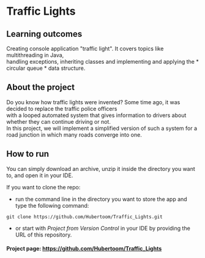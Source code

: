 # Traffic Lights

## Learning outcomes

Creating console application "traffic light". It covers topics like multithreading in Java, <br/>
handling exceptions, inheriting classes and implementing and applying the * circular queue * data structure.

## About the project

Do you know how traffic lights were invented? Some time ago, it was decided to replace the traffic police officers <br/> 
with a looped automated system that gives information to drivers about whether they can continue driving or not. <br/> 
In this project, we will implement a simplified version of such a system for a road junction in which many roads converge into one.

## How to run

You can simply download an archive, unzip it inside the directory you want to, and open it in your IDE. 

If you want to clone the repo:

- run the command line in the directory you want to store the app and type the following command: 
  
``git clone https://github.com/Hubertoom/Traffic_Lights.git`` 
    
- or start with *Project from Version Control* in your IDE by providing the URL of this repository.

#### Project page: https://github.com/Hubertoom/Traffic_Lights
